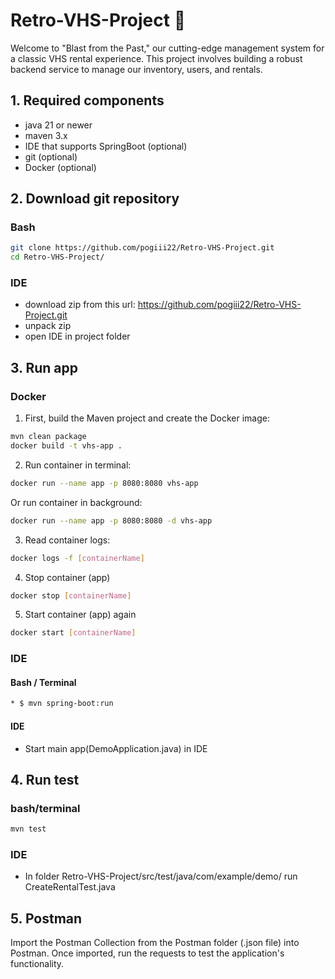 # Retro-VHS-Project 📼
Welcome to "Blast from the Past," our cutting-edge management system for a classic VHS rental experience. This project involves building a robust backend service to manage our inventory, users, and rentals.

## 1. Required components
 * java 21 or newer
 * maven 3.x
 * IDE that supports SpringBoot (optional)
 * git (optional)
 * Docker (optional)

## 2. Download git repository
### Bash
```bash
git clone https://github.com/pogiii22/Retro-VHS-Project.git
cd Retro-VHS-Project/
```

  ### IDE
  * download zip from this url: https://github.com/pogiii22/Retro-VHS-Project.git
  * unpack zip
  * open IDE in project folder

## 3. Run app
### Docker
1. First, build the Maven project and create the Docker image:
```bash
mvn clean package
docker build -t vhs-app .
```
2. Run container in terminal:
```bash
docker run --name app -p 8080:8080 vhs-app
```
   Or run container in background:
```bash
docker run --name app -p 8080:8080 -d vhs-app
```
3. Read container logs:
```bash
docker logs -f [containerName]
```
4. Stop container (app)
```bash
docker stop [containerName]
```
5. Start container (app) again
```bash
docker start [containerName]
```
### IDE
 #### Bash / Terminal
 ```bash
 * $ mvn spring-boot:run
```
#### IDE
 * Start main app(DemoApplication.java) in IDE

## 4. Run test

### bash/terminal 
```bash
mvn test
```
### IDE
  * In folder Retro-VHS-Project/src/test/java/com/example/demo/ run CreateRentalTest.java

## 5. Postman
Import the Postman Collection from the Postman folder (.json file) into Postman.
Once imported, run the requests to test the application's functionality.





